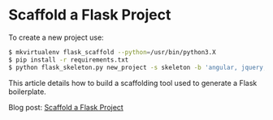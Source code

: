 # Scaffold a Flask Project

To create a new project use:

```sh
$ mkvirtualenv flask_scaffold --python=/usr/bin/python3.X
$ pip install -r requirements.txt
$ python flask_skeleton.py new_project -s skeleton -b 'angular, jquery, bootstrap' -g -v
```

This article details how to build a scaffolding tool used to generate a Flask boilerplate.

Blog post: [Scaffold a Flask Project](https://realpython.com/blog/python/scaffold-a-flask-project/)
